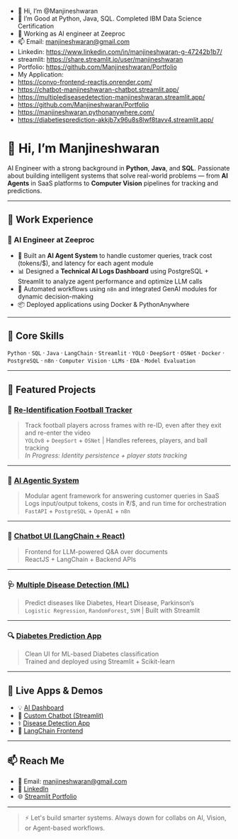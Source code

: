 - 👋 Hi, I’m @Manjineshwaran
- 👀 I’m Good at Python, Java, SQL. Completed IBM Data Science Certification 
- 🌱 Working as AI engineer at Zeeproc
- 📫 Email: manjineshwaran@gmail.com
- Linkedin: https://www.linkedin.com/in/manjineshwaran-g-47242b1b7/
- streamlit: https://share.streamlit.io/user/manjineshwaran
- Portfolio: https://github.com/Manjineshwaran/Portfolio
- My Application:
- https://convo-frontend-reactjs.onrender.com/
- https://chatbot-manjineshwaran-chatbot.streamlit.app/
- https://multiplediseasedetection-manjineshwaran.streamlit.app/
- https://github.com/Manjineshwaran/Portfolio
- https://manjineshwaran.pythonanywhere.com/
- https://diabetiesprediction-akkjb7x96u8s8lwf8tavv4.streamlit.app/

# 👋 Hi, I’m Manjineshwaran

AI Engineer with a strong background in **Python**, **Java**, and **SQL**. Passionate about building intelligent systems that solve real-world problems — from **AI Agents** in SaaS platforms to **Computer Vision** pipelines for tracking and predictions.

---

## 💼 Work Experience

### 🔹 AI Engineer at Zeeproc
- 🧠 Built an **AI Agent System** to handle customer queries, track cost (tokens/$), and latency for each agent module
- 📊 Designed a **Technical AI Logs Dashboard** using PostgreSQL + Streamlit to analyze agent performance and optimize LLM calls
- 🔁 Automated workflows using `n8n` and integrated GenAI modules for dynamic decision-making
- 📦 Deployed applications using Docker & PythonAnywhere

---

## 🧠 Core Skills

`Python` · `SQL` · `Java` · `LangChain` · `Streamlit` · `YOLO` · `DeepSort` · `OSNet` · `Docker` · `PostgreSQL` · `n8n` · `Computer Vision` · `LLMs` · `EDA` · `Model Evaluation`

---

## 📌 Featured Projects

### 🎯 [Re-Identification Football Tracker](https://github.com/Manjineshwaran/Player-ReID-Tracking)
> Track football players across frames with re-ID, even after they exit and re-enter the video  
> `YOLOv8` + `DeepSort` + `OSNet` | Handles referees, players, and ball tracking  
> *In Progress: Identity persistence + player stats tracking*

---

### 🧠 [AI Agentic System](https://github.com/Manjineshwaran/Agentic_system)
> Modular agent framework for answering customer queries in SaaS  
> Logs input/output tokens, costs in ₹/$, and run time for orchestration  
> `FastAPI` + `PostgreSQL` + `OpenAI` + `n8n`

---

### 💬 [Chatbot UI (LangChain + React)](https://convo-frontend-reactjs.onrender.com/)
> Frontend for LLM-powered Q&A over documents  
> ReactJS + LangChain + Backend APIs

---

### 🩺 [Multiple Disease Detection (ML)](https://multiplediseasedetection-manjineshwaran.streamlit.app/)
> Predict diseases like Diabetes, Heart Disease, Parkinson’s  
> `Logistic Regression`, `RandomForest`, `SVM` | Built with Streamlit

---

### 🔍 [Diabetes Prediction App](https://diabetiesprediction-akkjb7x96u8s8lwf8tavv4.streamlit.app/)
> Clean UI for ML-based Diabetes classification  
> Trained and deployed using Streamlit + Scikit-learn

---

## 🔗 Live Apps & Demos

- 💡 [AI Dashboard](https://manjineshwaran.pythonanywhere.com/)
- 🤖 [Custom Chatbot (Streamlit)](https://chatbot-manjineshwaran-chatbot.streamlit.app/)
- ⚕️ [Disease Detection App](https://multiplediseasedetection-manjineshwaran.streamlit.app/)
- 🧠 [LangChain Frontend](https://convo-frontend-reactjs.onrender.com/)

---

## 📫 Reach Me
- 📧 Email: manjineshwaran@gmail.com  
- 🔗 [LinkedIn](https://www.linkedin.com/in/manjineshwaran-g-47242b1b7/)  
- 🌐 [Streamlit Portfolio](https://share.streamlit.io/user/manjineshwaran)

---

> ⚡ Let's build smarter systems. Always down for collabs on AI, Vision, or Agent-based workflows.

<!---
Manjineshwaran/Manjineshwaran is a ✨ special ✨ repository because its `README.md` (this file) appears on your GitHub profile.
You can click the Preview link to take a look at your changes.
--->
